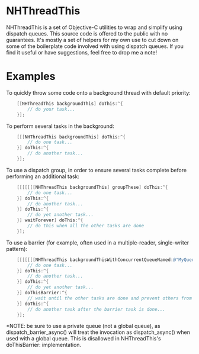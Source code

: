 NHThreadThis
============

NHThreadThis is a set of Objective-C utilities to wrap and simplify using dispatch queues.
This source code is offered to the public with no guarantees.
It's mostly a set of helpers for my own use to cut down on some of the boilerplate code involved with using dispatch queues.
If you find it useful or have suggestions, feel free to drop me a note!

Examples
========

To quickly throw some code onto a background thread with default priority:
```Objective-C
    [[NHThreadThis backgroundThis] doThis:^{
        // do your task...
    }];
```

To perform several tasks in the background:
```Objective-C
    [[[NHThreadThis backgroundThis] doThis:^{
        // do one task...
    }] doThis:^{
        // do another task...
    }];
```

To use a dispatch group, in order to ensure several tasks complete before performing an additional task:
```Objective-C
    [[[[[[[NHThreadThis backgroundThis] groupThese] doThis:^{
        // do one task...
    }] doThis:^{
        // do another task...
    }] doThis:^{
        // do yet another task...
    }] waitForever] doThis:^{
        // do this when all the other tasks are done
    }];
```

To use a barrier (for example, often used in a multiple-reader, single-writer pattern):
```Objective-C
    [[[[[[[NHThreadThis backgroundThisWithConcurrentQueueNamed:@"MyQueue"] groupThese] doThis:^{
        // do one task...
    }] doThis:^{
        // do another task...
    }] doThis:^{
        // do yet another task...
    }] doThisBarrier:^{
        // wait until the other tasks are done and prevent others from executing while this one is...
    }] doThis:^{
        // do another task after the barrier task is done...
    }];
```
*NOTE: be sure to use a private queue (not a global queue), as dispatch_barrier_async() will treat the invocation as dispatch_async() when used with a global queue.  This is disallowed in NHThreadThis's doThisBarrier: implementation.


